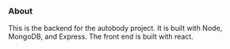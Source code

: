 ### About

This is the backend for the autobody project. It is built with Node, MongoDB, and Express. The front end is built with react.

